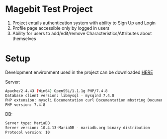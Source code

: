 # Magebit Test Project

1. Project entails authentication system with ability to Sign Up and Login
2. Profile page accessible only by logged in users
3. Ability for users to add/edit/remove Characteristics/Attributes about themselves

# Setup

Development environment used in the project can be downloaded [HERE](https://www.apachefriends.org/index.html)

Server:

```bash
Apache/2.4.43 (Win64) OpenSSL/1.1.1g PHP/7.4.8
Database client version: libmysql - mysqlnd 7.4.8
PHP extension: mysqli Documentation curl Documentation mbstring Documentation
PHP version: 7.4.8
```

DB:

```bash
Server type: MariaDB
Server version: 10.4.13-MariaDB - mariadb.org binary distribution
Protocol version: 10
```
